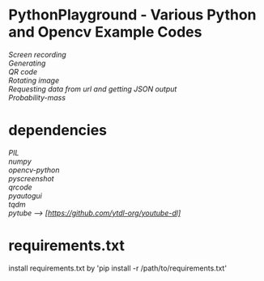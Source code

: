 # PythonPlayground - Various Python and Opencv Example Codes
_Screen recording  
Generating  
QR code  
Rotating image   
Requesting data from url and getting JSON output  
Probability-mass_

# dependencies
_PIL  
numpy  
opencv-python  
pyscreenshot  
qrcode  
pyautogui  
tqdm  
pytube --> [https://github.com/ytdl-org/youtube-dl]_  

# requirements.txt
install requirements.txt by 'pip install -r /path/to/requirements.txt'


[pytube]: https://github.com/ytdl-org/youtube-dl